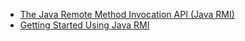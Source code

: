 - [The Java Remote Method Invocation API (Java RMI)](https://docs.oracle.com/javase/8/docs/technotes/guides/rmi/hello/hello-world.html)
- [Getting Started Using Java RMI](https://docs.oracle.com/javase/8/docs/technotes/guides/rmi/hello/hello-world.html)
